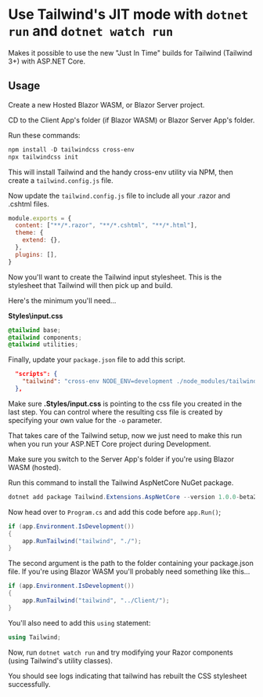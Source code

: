 # Use Tailwind's JIT mode with `dotnet run` and `dotnet watch run`

Makes it possible to use the new "Just In Time" builds for Tailwind (Tailwind 3+) with ASP.NET Core.

## Usage

Create a new Hosted Blazor WASM, or Blazor Server project.

CD to the Client App's folder (if Blazor WASM) or Blazor Server App's folder.

Run these commands:
``` powershell
npm install -D tailwindcss cross-env
npx tailwindcss init
```

This will install Tailwind and the handy cross-env utility via NPM, then create a `tailwind.config.js` file.

Now update the `tailwind.config.js` file to include all your .razor and .cshtml files.

``` javascript
module.exports = {
  content: ["**/*.razor", "**/*.cshtml", "**/*.html"],
  theme: {
    extend: {},
  },
  plugins: [],
}
```

Now you'll want to create the Tailwind input stylesheet. This is the stylesheet that Tailwind will then pick up and build.

Here's the minimum you'll need...

**Styles\input.css**

``` css
@tailwind base;
@tailwind components;
@tailwind utilities;
```

Finally, update your `package.json` file to add this script.

``` json
  "scripts": {
    "tailwind": "cross-env NODE_ENV=development ./node_modules/tailwindcss/lib/cli.js -i ./Styles/input.css -o ./wwwroot/css/output.css --watch"
  },
```

Make sure **.Styles/input.css** is pointing to the css file you created in the last step. You can control where the resulting css file is created by specifying your own value for the `-o` parameter.

That takes care of the Tailwind setup, now we just need to make this run when you run your ASP.NET Core project during Development.

Make sure you switch to the Server App's folder if you're using Blazor WASM (hosted).

Run this command to install the Tailwind AspNetCore NuGet package.

``` powershell
dotnet add package Tailwind.Extensions.AspNetCore --version 1.0.0-beta2
```

Now head over to `Program.cs` and add this code before `app.Run()`;

``` csharp
if (app.Environment.IsDevelopment())
{
    app.RunTailwind("tailwind", "./");
}
```

The second argument is the path to the folder containing your package.json file. If you're using Blazor WASM you'll probably need something like this...

``` csharp
if (app.Environment.IsDevelopment())
{
    app.RunTailwind("tailwind", "../Client/");
}
```

You'll also need to add this `using` statement:

``` csharp
using Tailwind;
```

Now, run `dotnet watch run` and try modifying your Razor components (using Tailwind's utility classes).

You should see logs indicating that tailwind has rebuilt the CSS stylesheet successfully.
